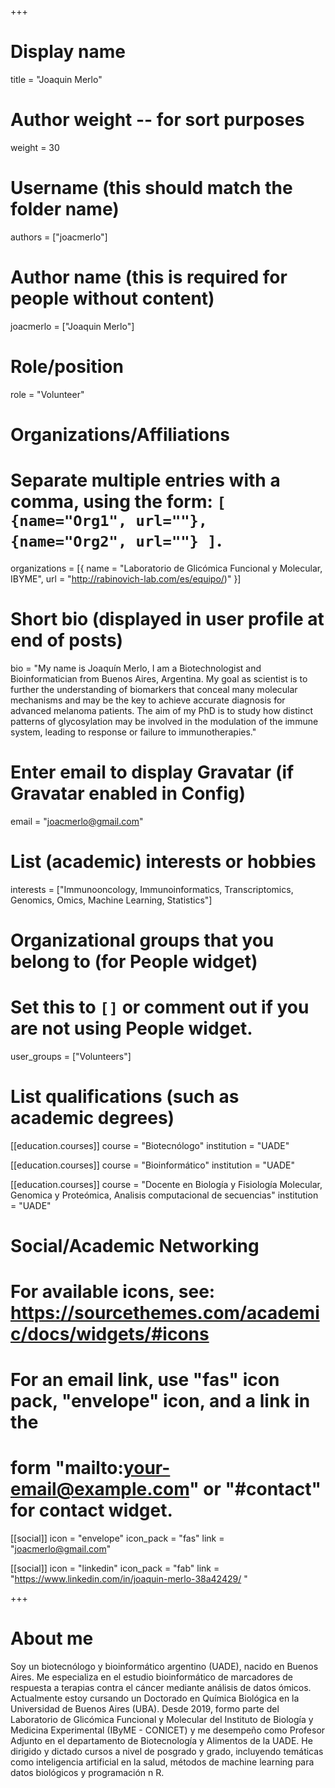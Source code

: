 +++
# Display name
title = "Joaquin Merlo"

# Author weight -- for sort purposes
weight = 30

# Username (this should match the folder name)
authors = ["joacmerlo"]

# Author name (this is required for people without content)
joacmerlo = ["Joaquin Merlo"]

# Role/position
role = "Volunteer"

# Organizations/Affiliations
#   Separate multiple entries with a comma, using the form: `[ {name="Org1", url=""}, {name="Org2", url=""} ]`.
organizations = [{ name = "Laboratorio de Glicómica Funcional y Molecular, IBYME", url = "http://rabinovich-lab.com/es/equipo/)" }]

# Short bio (displayed in user profile at end of posts)
bio = "My name is Joaquín Merlo, I am a Biotechnologist and Bioinformatician from Buenos Aires, Argentina. My goal as scientist is to further the understanding of biomarkers that conceal many molecular mechanisms and may be the key to achieve accurate diagnosis for advanced melanoma patients. The aim of my PhD is to study how distinct patterns of glycosylation may be involved in the modulation of the immune system, leading to response or failure to immunotherapies."

# Enter email to display Gravatar (if Gravatar enabled in Config)
email = "joacmerlo@gmail.com"

# List (academic) interests or hobbies
interests = ["Immunooncology, Immunoinformatics, Transcriptomics, Genomics, Omics, Machine Learning, Statistics"]

# Organizational groups that you belong to (for People widget)
#   Set this to `[]` or comment out if you are not using People widget.
user_groups = ["Volunteers"] 

# List qualifications (such as academic degrees)
[[education.courses]]
  course = "Biotecnólogo"
  institution = "UADE"

[[education.courses]]
  course = "Bioinformático"
  institution = "UADE"

[[education.courses]]
  course = "Docente en Biología y Fisiología Molecular, Genomica y Proteómica, Analisis computacional de secuencias"
  institution = "UADE"


# Social/Academic Networking
# For available icons, see: https://sourcethemes.com/academic/docs/widgets/#icons
#   For an email link, use "fas" icon pack, "envelope" icon, and a link in the
#   form "mailto:your-email@example.com" or "#contact" for contact widget.

[[social]]
  icon = "envelope"
  icon_pack = "fas"
  link = "joacmerlo@gmail.com"


[[social]]
  icon = "linkedin"
  icon_pack = "fab"
  link = "https://www.linkedin.com/in/joaquin-merlo-38a42429/ "


+++

# About me 

Soy un biotecnólogo y bioinformático argentino (UADE), nacido en Buenos Aires. Me especializa en el estudio bioinformático de marcadores de respuesta a terapias contra el cáncer mediante análisis de datos ómicos. Actualmente estoy cursando un Doctorado en Química Biológica en la Universidad de Buenos Aires (UBA). Desde 2019, formo parte del Laboratorio de Glicómica Funcional y Molecular del Instituto de Biología y Medicina Experimental (IByME - CONICET) y me desempeño como Profesor Adjunto en el departamento de Biotecnología y Alimentos de la UADE. He dirigido y dictado cursos a nivel de posgrado y grado, incluyendo temáticas como inteligencia artificial en la salud, métodos de machine learning para datos biológicos y programación n R.